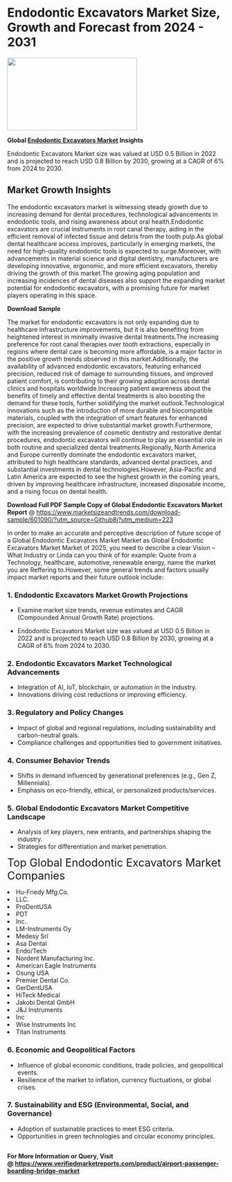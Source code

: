 <H1>Endodontic Excavators Market Size, Growth and Forecast from 2024 - 2031</H1><img class="aligncenter size-medium wp-image-584254" src="https://thirdeyenews.in/wp-content/uploads/2024/09/Global-Market-Research-300x168.jpeg" alt="" width="300" height="168" /><p><strong>Global&nbsp;<a href="https://www.marketsizeandtrends.com/download-sample/601090/?utm_source=Github8j?utm_medium=223">Endodontic Excavators Market</a> Insights</strong></p><p>Endodontic Excavators Market size was valued at USD 0.5 Billion in 2022 and is projected to reach USD 0.8 Billion by 2030, growing at a CAGR of 6% from 2024 to 2030.</p><p><h2>Market Growth Insights</h2> <p>The endodontic excavators market is witnessing steady growth due to increasing demand for dental procedures, technological advancements in endodontic tools, and rising awareness about oral health.Endodontic excavators are crucial instruments in root canal therapy, aiding in the efficient removal of infected tissue and debris from the tooth pulp.As global dental healthcare access improves, particularly in emerging markets, the need for high-quality endodontic tools is expected to surge.Moreover, with advancements in material science and digital dentistry, manufacturers are developing innovative, ergonomic, and more efficient excavators, thereby driving the growth of this market.The growing aging population and increasing incidences of dental diseases also support the expanding market potential for endodontic excavators, with a promising future for market players operating in this space.</p> <p><strong>Download Sample</strong></p> <p>The market for endodontic excavators is not only expanding due to healthcare infrastructure improvements, but it is also benefiting from heightened interest in minimally invasive dental treatments.The increasing preference for root canal therapies over tooth extractions, especially in regions where dental care is becoming more affordable, is a major factor in the positive growth trends observed in this market.Additionally, the availability of advanced endodontic excavators, featuring enhanced precision, reduced risk of damage to surrounding tissues, and improved patient comfort, is contributing to their growing adoption across dental clinics and hospitals worldwide.Increasing patient awareness about the benefits of timely and effective dental treatments is also boosting the demand for these tools, further solidifying the market outlook.Technological innovations such as the introduction of more durable and biocompatible materials, coupled with the integration of smart features for enhanced precision, are expected to drive substantial market growth.Furthermore, with the increasing prevalence of cosmetic dentistry and restorative dental procedures, endodontic excavators will continue to play an essential role in both routine and specialized dental treatments.Regionally, North America and Europe currently dominate the endodontic excavators market, attributed to high healthcare standards, advanced dental practices, and substantial investments in dental technologies.However, Asia-Pacific and Latin America are expected to see the highest growth in the coming years, driven by improving healthcare infrastructure, increased disposable income, and a rising focus on dental health.<p><span class=""><strong>Download Full PDF Sample Copy of Global Endodontic Excavators Market Report</strong> @ <a href="https://www.marketsizeandtrends.com/download-sample/601090/?utm_source=Github8j?utm_medium=223" target="_blank">https://www.marketsizeandtrends.com/download-sample/601090/?utm_source=Github8j?utm_medium=223</a></span></p><p>In order to make an accurate and perceptive description of future scope of a Global&nbsp;Endodontic Excavators Market Market as Global&nbsp;Endodontic Excavators Market Market of 2025, you need to describe a clear Vision &ndash; What Industry or Linda can you think of for example: Quote from a Technology, healthcare, automotive, renewable energy, name the market you are Reffering to.However, some general trends and factors usually impact market reports and their future outlook include:</p><h3>1.&nbsp;<strong>Endodontic Excavators Market Growth Projections</strong></h3><ul><li>Examine market size trends, revenue estimates and CAGR (Compounded Annual Growth Rate) projections.</li><li><p>Endodontic Excavators Market size was valued at USD 0.5 Billion in 2022 and is projected to reach USD 0.8 Billion by 2030, growing at a CAGR of 6% from 2024 to 2030.</p></li></ul><h3>2.&nbsp;<strong>Endodontic Excavators Market Technological Advancements</strong></h3><ul><li>Integration of AI, IoT, blockchain, or automation in the industry.</li><li>Innovations driving cost reductions or improving efficiency.</li></ul><h3>3.&nbsp;<strong>Regulatory and Policy Changes</strong></h3><ul><li>Impact of global and regional regulations, including sustainability and carbon-neutral goals.</li><li>Compliance challenges and opportunities tied to government initiatives.</li></ul><h3>4.&nbsp;<strong>Consumer Behavior Trends</strong></h3><ul><li>Shifts in demand influenced by generational preferences (e.g., Gen Z, Millennials).</li><li>Emphasis on eco-friendly, ethical, or personalized products/services.</li></ul><h3>5.&nbsp;<strong>Global Endodontic Excavators Market Competitive Landscape</strong></h3><ul><li>Analysis of key players, new entrants, and partnerships shaping the industry.</li><li>Strategies for differentiation and market penetration.</li></ul><p data-pm-slice="1 1 []"><span style="color: inherit; font-family: inherit; font-size: 25px;">Top Global Endodontic Excavators Market Companies</span></p><div class="" data-test-id=""><p><li>Hu-Friedy Mfg.Co.</li><li> LLC.</li><li> ProDentUSA</li><li> PDT</li><li> Inc.</li><li> LM-Instruments Oy</li><li> Medesy Srl</li><li> Asa Dental</li><li> Endo/Tech</li><li> Nordent Manufacturing Inc.</li><li> American Eagle Instruments</li><li> Osung USA</li><li> Premier Dental Co.</li><li> GerDentUSA</li><li> HiTeck Medical</li><li> Jakobi Dental GmbH</li><li> J&J Instruments</li><li> Inc</li><li> Wise Instruments Inc</li><li> Titan Instruments</li></p></div><h3>6.&nbsp;<strong>Economic and Geopolitical Factors</strong></h3><ul><li>Influence of global economic conditions, trade policies, and geopolitical events.</li><li>Resilience of the market to inflation, currency fluctuations, or global crises.</li></ul><h3>7.&nbsp;<strong>Sustainability and ESG (Environmental, Social, and Governance)</strong></h3><ul><li>Adoption of sustainable practices to meet ESG criteria.</li><li>Opportunities in green technologies and circular economy principles.</li></ul><h2><strong style="font-size: 14px;">For More Information or Query, Visit @&nbsp;</strong><a style="background-color: #ffffff; font-size: 14px;" href="https://www.marketsizeandtrends.com/report/endodontic-excavators-market/" target="_blank">https://www.verifiedmarketreports.com/product/airport-passenger-boarding-bridge-market</a></h2>